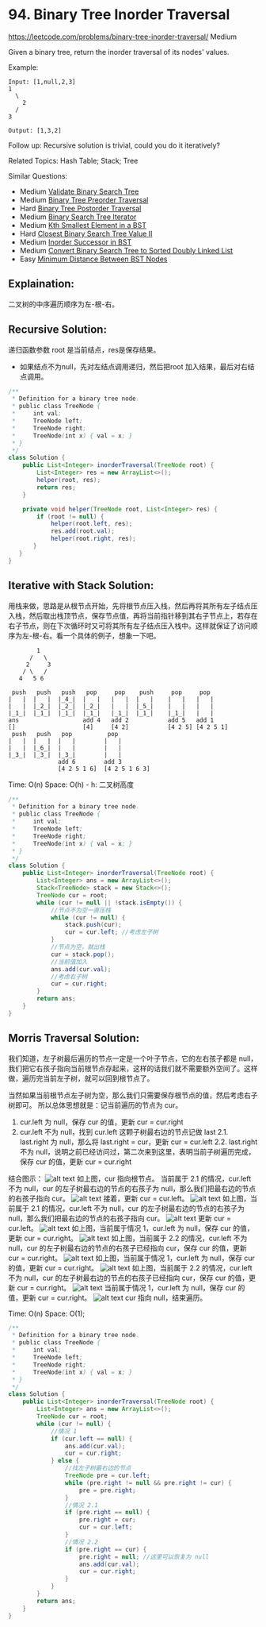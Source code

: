 # 94. Binary Tree Inorder Traversal
<https://leetcode.com/problems/binary-tree-inorder-traversal/>
Medium

Given a binary tree, return the inorder traversal of its nodes' values.

Example:

    Input: [1,null,2,3]
    1
      \
        2
      /
    3

    Output: [1,3,2]

Follow up: Recursive solution is trivial, could you do it iteratively?

Related Topics: Hash Table; Stack; Tree

Similar Questions: 

* Medium [Validate Binary Search Tree](https://leetcode.com/problems/validate-binary-search-tree/)
* Medium [Binary Tree Preorder Traversal](https://leetcode.com/problems/binary-tree-preorder-traversal/)
* Hard [Binary Tree Postorder Traversal](https://leetcode.com/problems/binary-tree-postorder-traversal/)
* Medium [Binary Search Tree Iterator](https://leetcode.com/problems/binary-search-tree-iterator/)
* Medium [Kth Smallest Element in a BST](https://leetcode.com/problems/kth-smallest-element-in-a-bst/)
* Hard [Closest Binary Search Tree Value II](https://leetcode.com/problems/closest-binary-search-tree-value-ii/)
* Medium [Inorder Successor in BST](https://leetcode.com/problems/inorder-successor-in-bst/)
* Medium [Convert Binary Search Tree to Sorted Doubly Linked List](https://leetcode.com/problems/convert-binary-search-tree-to-sorted-doubly-linked-list/)
* Easy [Minimum Distance Between BST Nodes](https://leetcode.com/problems/minimum-distance-between-bst-nodes/)

## Explaination: 
二叉树的中序遍历顺序为左-根-右。

## Recursive Solution: 
递归函数参数 root 是当前结点，res是保存结果。
  * 如果结点不为null，先对左结点调用递归，然后把root 加入结果，最后对右结点调用。

```java
/**
 * Definition for a binary tree node.
 * public class TreeNode {
 *     int val;
 *     TreeNode left;
 *     TreeNode right;
 *     TreeNode(int x) { val = x; }
 * }
 */
class Solution {
    public List<Integer> inorderTraversal(TreeNode root) {
        List<Integer> res = new ArrayList<>();
        helper(root, res);
        return res;
    }

    private void helper(TreeNode root, List<Integer> res) {
        if (root != null) {
            helper(root.left, res);
            res.add(root.val);
            helper(root.right, res);
       }
   }
}
```

## Iterative with Stack Solution: 
用栈来做，思路是从根节点开始，先将根节点压入栈，然后再将其所有左子结点压入栈，然后取出栈顶节点，保存节点值，再将当前指针移到其右子节点上，若存在右子节点，则在下次循环时又可将其所有左子结点压入栈中。这样就保证了访问顺序为左-根-右。看一个具体的例子，想象一下吧。

```
        1
      /   \
     2     3
    / \   /
   4   5 6

 push   push   push   pop     pop    push     pop     pop 
|   |  |   |  |_4_|  |   |   |   |  |   |    |   |   |   |  
|   |  |_2_|  |_2_|  |_2_|   |   |  |_5_|    |   |   |   |
|_1_|  |_1_|  |_1_|  |_1_|   |_1_|  |_1_|    |_1_|   |   |
ans                  add 4   add 2           add 5   add 1
[]                   [4]     [4 2]           [4 2 5] [4 2 5 1]
 push   push   pop          pop 
|   |  |   |  |   |        |   |  
|   |  |_6_|  |   |        |   |  
|_3_|  |_3_|  |_3_|        |   |
              add 6        add 3
              [4 2 5 1 6]  [4 2 5 1 6 3]
```

Time: O(n)
Space: O(h) - h: 二叉树高度

```java
/**
 * Definition for a binary tree node.
 * public class TreeNode {
 *     int val;
 *     TreeNode left;
 *     TreeNode right;
 *     TreeNode(int x) { val = x; }
 * }
 */
class Solution {
    public List<Integer> inorderTraversal(TreeNode root) {
        List<Integer> ans = new ArrayList<>();
        Stack<TreeNode> stack = new Stack<>();
        TreeNode cur = root;
        while (cur != null || !stack.isEmpty()) {
            //节点不为空一直压栈
            while (cur != null) {
                stack.push(cur);
                cur = cur.left; //考虑左子树
            }
            //节点为空，就出栈
            cur = stack.pop();
            //当前值加入
            ans.add(cur.val);
            //考虑右子树
            cur = cur.right;
        }
        return ans;
    }
}
```
## Morris Traversal Solution: 
我们知道，左子树最后遍历的节点一定是一个叶子节点，它的左右孩子都是 null，我们把它右孩子指向当前根节点存起来，这样的话我们就不需要额外空间了。这样做，遍历完当前左子树，就可以回到根节点了。

当然如果当前根节点左子树为空，那么我们只需要保存根节点的值，然后考虑右子树即可。
所以总体思想就是：记当前遍历的节点为 cur。
1. cur.left 为 null，保存 cur 的值，更新 cur = cur.right
2. cur.left 不为 null，找到 cur.left 这颗子树最右边的节点记做 last
2.1. last.right 为 null，那么将 last.right = cur，更新 cur = cur.left
2.2. last.right 不为 null，说明之前已经访问过，第二次来到这里，表明当前子树遍历完成，保存 cur 的值，更新 cur = cur.right

结合图示：
![alt text](../resources/94_1.jpg)
如上图，cur 指向根节点。 当前属于 2.1 的情况，cur.left 不为 null，cur 的左子树最右边的节点的右孩子为 null，那么我们把最右边的节点的右孩子指向 cur。
![alt text](../resources/94_2.jpg)
接着，更新 cur = cur.left。
![alt text](../resources/94_3.jpg)
如上图，当前属于 2.1 的情况，cur.left 不为 null，cur 的左子树最右边的节点的右孩子为 null，那么我们把最右边的节点的右孩子指向 cur。
![alt text](../resources/94_4.jpg)
更新 cur = cur.left。
![alt text](../resources/94_5.jpg)
如上图，当前属于情况 1，cur.left 为 null，保存 cur 的值，更新 cur = cur.right。
![alt text](../resources/94_6.jpg)
如上图，当前属于 2.2 的情况，cur.left 不为 null，cur 的左子树最右边的节点的右孩子已经指向 cur，保存 cur 的值，更新 cur = cur.right。
![alt text](../resources/94_7.jpg)
如上图，当前属于情况 1，cur.left 为 null，保存 cur 的值，更新 cur = cur.right。
![alt text](../resources/94_8.jpg)
如上图，当前属于 2.2 的情况，cur.left 不为 null，cur 的左子树最右边的节点的右孩子已经指向 cur，保存 cur 的值，更新 cur = cur.right。
![alt text](../resources/94_9.jpg)
当前属于情况 1，cur.left 为 null，保存 cur 的值，更新 cur = cur.right。
![alt text](../resources/94_10.jpg)
cur 指向 null，结束遍历。

Time: O(n)
Space: O(1);

```java
/**
 * Definition for a binary tree node.
 * public class TreeNode {
 *     int val;
 *     TreeNode left;
 *     TreeNode right;
 *     TreeNode(int x) { val = x; }
 * }
 */
class Solution {
    public List<Integer> inorderTraversal(TreeNode root) {
        List<Integer> ans = new ArrayList<>();
        TreeNode cur = root;
        while (cur != null) {
            //情况 1
            if (cur.left == null) {
                ans.add(cur.val);
                cur = cur.right;
            } else {
                //找左子树最右边的节点
                TreeNode pre = cur.left;
                while (pre.right != null && pre.right != cur) {
                    pre = pre.right;
                }
                //情况 2.1
                if (pre.right == null) {
                    pre.right = cur;
                    cur = cur.left;
                }
                //情况 2.2
                if (pre.right == cur) {
                    pre.right = null; //这里可以恢复为 null
                    ans.add(cur.val);
                    cur = cur.right;
                }
            }
        }
        return ans;
    }
}
```



